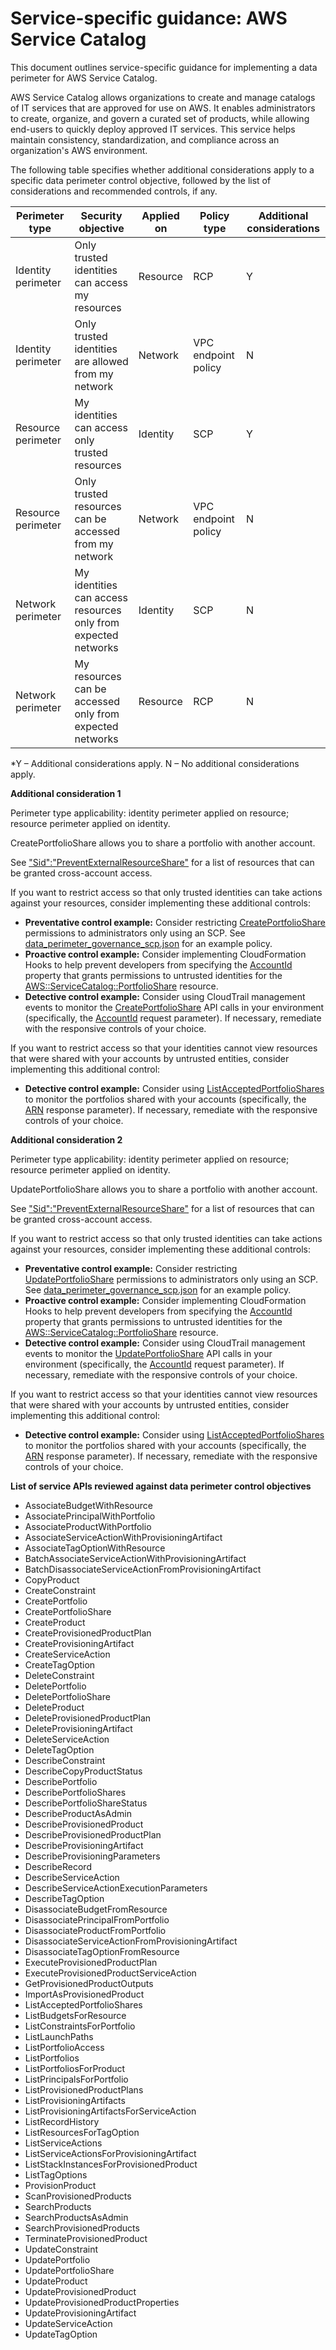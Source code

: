 # Service-specific guidance: AWS Service Catalog


This document outlines service-specific guidance for implementing a data perimeter for AWS Service Catalog. 


AWS Service Catalog allows organizations to create and manage catalogs of IT services that are approved for use on AWS. It enables administrators to create, organize, and govern a curated set of products, while allowing end-users to quickly deploy approved IT services. This service helps maintain consistency, standardization, and compliance across an organization's AWS environment.


The following table specifies whether additional considerations apply to a specific data perimeter control objective, followed by the list of considerations and recommended controls, if any.

| Perimeter type | Security objective | Applied on | Policy type | Additional considerations |
|----------------|-------------------|------------|-------------|------------------------|
| Identity perimeter | Only trusted identities can access my resources | Resource | RCP | Y |
| Identity perimeter | Only trusted identities are allowed from my network | Network | VPC endpoint policy | N |
| Resource perimeter | My identities can access only trusted resources | Identity | SCP | Y |
| Resource perimeter | Only trusted resources can be accessed from my network | Network | VPC endpoint policy | N |
| Network perimeter | My identities can access resources only from expected networks | Identity | SCP | N |
| Network perimeter | My resources can be accessed only from expected networks | Resource | RCP | N |

*Y – Additional considerations apply. N – No additional considerations apply.
 


**Additional consideration 1**

Perimeter type applicability: identity perimeter applied on resource; resource perimeter applied on identity.
        
CreatePortfolioShare allows you to share a portfolio with another account.

See ["Sid":"PreventExternalResourceShare"](https://github.com/aws-samples/data-perimeter-policy-examples/tree/main/service_control_policies#sidpreventexternalresourceshare) for a list of resources that can be granted cross-account access.

If you want to restrict access so that only trusted identities can take actions against your resources, consider implementing these additional controls:

* **Preventative control example:** Consider restricting [CreatePortfolioShare](https://docs.aws.amazon.com/servicecatalog/latest/dg/API_CreatePortfolioShare.html) permissions to administrators only using an SCP. See [data_perimeter_governance_scp.json](https://github.com/aws-samples/data-perimeter-policy-examples/blob/main/service_control_policies/data_perimeter_governance_scp.json) for an example policy.
* **Proactive control example:** Consider implementing CloudFormation Hooks to help prevent developers from specifying the [AccountId](https://docs.aws.amazon.com/AWSCloudFormation/latest/TemplateReference/aws-resource-servicecatalog-portfolioshare.html#cfn-servicecatalog-portfolioshare-accountid) property that grants permissions to untrusted identities for the [AWS::ServiceCatalog::PortfolioShare](https://docs.aws.amazon.com/AWSCloudFormation/latest/TemplateReference/aws-resource-servicecatalog-portfolioshare.html) resource.
* **Detective control example:** Consider using CloudTrail management events to monitor the [CreatePortfolioShare](https://docs.aws.amazon.com/servicecatalog/latest/dg/API_CreatePortfolioShare.html) API calls in your environment (specifically, the [AccountId](https://docs.aws.amazon.com/servicecatalog/latest/dg/API_CreatePortfolioShare.html#servicecatalog-CreatePortfolioShare-request-AccountId) request parameter). If necessary, remediate with the responsive controls of your choice.

If you want to restrict access so that your identities cannot view resources that were shared with your accounts by untrusted entities, consider implementing this additional control:

* **Detective control example:** Consider using [ListAcceptedPortfolioShares](https://docs.aws.amazon.com/servicecatalog/latest/dg/API_ListAcceptedPortfolioShares.html) to monitor the portfolios shared with your accounts (specifically, the [ARN](https://docs.aws.amazon.com/servicecatalog/latest/dg/API_PortfolioDetail.html#servicecatalog-Type-PortfolioDetail-ARN) response parameter). If necessary, remediate with the responsive controls of your choice.


**Additional consideration 2**

Perimeter type applicability: identity perimeter applied on resource; resource perimeter applied on identity.
        
UpdatePortfolioShare allows you to share a portfolio with another account.

See ["Sid":"PreventExternalResourceShare"](https://github.com/aws-samples/data-perimeter-policy-examples/tree/main/service_control_policies#sidpreventexternalresourceshare) for a list of resources that can be granted cross-account access.

If you want to restrict access so that only trusted identities can take actions against your resources, consider implementing these additional controls:

* **Preventative control example:** Consider restricting [UpdatePortfolioShare](https://docs.aws.amazon.com/servicecatalog/latest/dg/API_UpdatePortfolioShare.html) permissions to administrators only using an SCP. See [data_perimeter_governance_scp.json](https://github.com/aws-samples/data-perimeter-policy-examples/blob/main/service_control_policies/data_perimeter_governance_scp.json) for an example policy.
* **Proactive control example:** Consider implementing CloudFormation Hooks to help prevent developers from specifying the [AccountId](https://docs.aws.amazon.com/AWSCloudFormation/latest/TemplateReference/aws-resource-servicecatalog-portfolioshare.html#cfn-servicecatalog-portfolioshare-accountid) property that grants permissions to untrusted identities for the [AWS::ServiceCatalog::PortfolioShare](https://docs.aws.amazon.com/AWSCloudFormation/latest/TemplateReference/aws-resource-servicecatalog-portfolioshare.html) resource.
* **Detective control example:** Consider using CloudTrail management events to monitor the [UpdatePortfolioShare](https://docs.aws.amazon.com/servicecatalog/latest/dg/API_UpdatePortfolioShare.html) API calls in your environment (specifically, the [AccountId](https://docs.aws.amazon.com/servicecatalog/latest/dg/API_UpdatePortfolioShare.html#servicecatalog-UpdatePortfolioShare-request-AccountId) request parameter). If necessary, remediate with the responsive controls of your choice.

If you want to restrict access so that your identities cannot view resources that were shared with your accounts by untrusted entities, consider implementing this additional control:

* **Detective control example:** Consider using [ListAcceptedPortfolioShares](https://docs.aws.amazon.com/servicecatalog/latest/dg/API_ListAcceptedPortfolioShares.html) to monitor the portfolios shared with your accounts (specifically, the [ARN](https://docs.aws.amazon.com/servicecatalog/latest/dg/API_PortfolioDetail.html#servicecatalog-Type-PortfolioDetail-ARN) response parameter). If necessary, remediate with the responsive controls of your choice.



**List of service APIs reviewed against data perimeter control objectives**
* AssociateBudgetWithResource
* AssociatePrincipalWithPortfolio
* AssociateProductWithPortfolio
* AssociateServiceActionWithProvisioningArtifact
* AssociateTagOptionWithResource
* BatchAssociateServiceActionWithProvisioningArtifact
* BatchDisassociateServiceActionFromProvisioningArtifact
* CopyProduct
* CreateConstraint
* CreatePortfolio
* CreatePortfolioShare
* CreateProduct
* CreateProvisionedProductPlan
* CreateProvisioningArtifact
* CreateServiceAction
* CreateTagOption
* DeleteConstraint
* DeletePortfolio
* DeletePortfolioShare
* DeleteProduct
* DeleteProvisionedProductPlan
* DeleteProvisioningArtifact
* DeleteServiceAction
* DeleteTagOption
* DescribeConstraint
* DescribeCopyProductStatus
* DescribePortfolio
* DescribePortfolioShares
* DescribePortfolioShareStatus
* DescribeProductAsAdmin
* DescribeProvisionedProduct
* DescribeProvisionedProductPlan
* DescribeProvisioningArtifact
* DescribeProvisioningParameters
* DescribeRecord
* DescribeServiceAction
* DescribeServiceActionExecutionParameters
* DescribeTagOption
* DisassociateBudgetFromResource
* DisassociatePrincipalFromPortfolio
* DisassociateProductFromPortfolio
* DisassociateServiceActionFromProvisioningArtifact
* DisassociateTagOptionFromResource
* ExecuteProvisionedProductPlan
* ExecuteProvisionedProductServiceAction
* GetProvisionedProductOutputs
* ImportAsProvisionedProduct
* ListAcceptedPortfolioShares
* ListBudgetsForResource
* ListConstraintsForPortfolio
* ListLaunchPaths
* ListPortfolioAccess
* ListPortfolios
* ListPortfoliosForProduct
* ListPrincipalsForPortfolio
* ListProvisionedProductPlans
* ListProvisioningArtifacts
* ListProvisioningArtifactsForServiceAction
* ListRecordHistory
* ListResourcesForTagOption
* ListServiceActions
* ListServiceActionsForProvisioningArtifact
* ListStackInstancesForProvisionedProduct
* ListTagOptions
* ProvisionProduct
* ScanProvisionedProducts
* SearchProducts
* SearchProductsAsAdmin
* SearchProvisionedProducts
* TerminateProvisionedProduct
* UpdateConstraint
* UpdatePortfolio
* UpdatePortfolioShare
* UpdateProduct
* UpdateProvisionedProduct
* UpdateProvisionedProductProperties
* UpdateProvisioningArtifact
* UpdateServiceAction
* UpdateTagOption